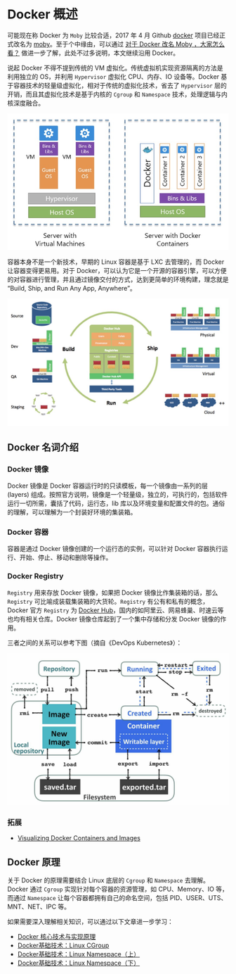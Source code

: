 # Docker 概述

可能现在称 Docker 为 `Moby` 比较合适，2017 年 4 月 Github [docker](https://github.com/docker/docker) 项目已经正式改名为 [moby](https://github.com/moby/moby)。至于个中缘由，可以通过 [对于 Docker 改名 Moby ，大家怎么看？](https://www.zhihu.com/question/58805021) 做进一步了解，此处不过多说明，本文继续沿用 Docker。

说起 Docker 不得不提到传统的 VM 虚拟化。传统虚拟机实现资源隔离的方法是利用独立的 OS，并利用 `Hypervisor` 虚拟化 CPU、内存、IO 设备等。Docker 基于容器技术的轻量级虚拟化，相对于传统的虚拟化技术，省去了 `Hypervisor` 层的开销，而且其虚拟化技术是基于内核的 `Cgroup` 和 `Namespace` 技术，处理逻辑与内核深度融合。

![](images/docker-vs-vm.png)

容器本身不是一个新技术，早期的 Linux 容器是基于 LXC 去管理的，而 Docker 让容器变得更易用。对于 Docker，可以认为它是一个开源的容器引擎，可以方便的对容器进行管理，并且通过镜像交付的方式，达到更简单的环境构建，理念就是 “Build, Ship, and Run Any App, Anywhere”。

![](images/docker-build-ship.png)

## Docker 名词介绍

### Docker 镜像

Docker 镜像是 Docker 容器运行时的只读模板，每一个镜像由一系列的层 (layers) 组成。按照官方说明，镜像是一个轻量级，独立的，可执行的，包括软件运行一切所需，囊括了代码，运行态，lib 库以及环境变量和配置文件的包。通俗的理解，可以理解为一个封装好环境的集装箱。

### Docker 容器

容器是通过 Docker 镜像创建的一个运行态的实例，可以针对 Docker 容器执行运行、开始、停止、移动和删除等操作。

### Docker Registry

`Registry` 用来存放 Docker 镜像，如果把 Docker 镜像比作集装箱的话，那么 `Registry` 可比喻成装载集装箱的大货轮。`Registry` 有公有和私有的概念，Docker 官方 `Registry` 为 [Docker Hub](https://hub.docker.com)，国内的如阿里云、网易蜂巢、时速云等也均有相关仓库。Docker 镜像仓库起到了一个集中存储和分发 Docker 镜像的作用。

三者之间的关系可以参考下图（摘自《DevOps Kubernetes》）：

![](images/docker-container-image-repo.png)

### 拓展

- [Visualizing Docker Containers and Images](http://merrigrove.blogspot.com/2015/10/visualizing-docker-containers-and-images.html)

## Docker 原理

关于 Docker 的原理需要结合 Linux 底层的 `Cgroup` 和 `Namespace` 去理解。Docker 通过 `Cgroup` 实现针对每个容器的资源管理，如 CPU、Memory、IO 等，而通过 `Namespace` 让每个容器都拥有自己的命名空间，包括 PID、USER、UTS、MNT、NET、IPC 等。

如果需要深入理解相关知识，可以通过以下文章进一步学习：

- [Docker 核心技术与实现原理](https://draveness.me/docker)
- [Docker基础技术：Linux CGroup](https://coolshell.cn/articles/17049.html)
- [Docker基础技术：Linux Namespace（上）](https://coolshell.cn/articles/17010.html)
- [Docker基础技术：Linux Namespace（下）](https://coolshell.cn/articles/17029.html)
